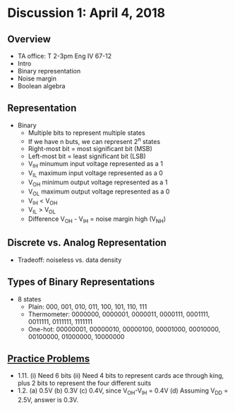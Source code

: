 # Discussion 1: April 4, 2018
## Overview
* TA office: T 2-3pm Eng IV 67-12
* Intro
* Binary representation
* Noise margin
* Boolean algebra
## Representation
* Binary 
  * Multiple bits to represent multiple states
  * If we have n buts, we can represent 2<sup>n</sup> states
  * Right-most bit = most significant bit (MSB)
  * Left-most bit = least significant bit (LSB)
  * V<sub>IH</sub> minumum input voltage represented as a 1
  * V<sub>IL</sub> maximum input voltage represented as a 0
  * V<sub>OH</sub> minimum output voltage represented as a 1
  * V<sub>OL</sub> maximum output voltage represented as a 0
  * V<sub>IH</sub> < V<sub>OH</sub>
  * V<sub>IL</sub> > V<sub>OL</sub>
  * Difference V<sub>OH</sub> - V<sub>IH</sub> = noise margin high (V<sub>NH</sub>)
## Discrete vs. Analog Representation
* Tradeoff: noiseless vs. data density
## Types of Binary Representations
* 8 states
  * Plain: 000, 001, 010, 011, 100, 101, 110, 111
  * Thermometer: 0000000, 0000001, 0000011, 0000111, 0001111, 0011111, 0111111, 1111111
  * One-hot: 00000001, 00000010, 00000100, 00001000, 00010000, 00100000, 01000000, 10000000

## [Practice Problems](practiceProblems/week1.pdf)
* 1.11. (i) Need 6 bits (ii) Need 4 bits to represent cards ace through king, plus 2 bits to represent the four different suits
* 1.2. (a) 0.5V (b) 0.3V (c) 0.4V, since V<sub>OH</sub>-V<sub>IH</sub> = 0.4V (d) Assuming V<sub>DD</sub> = 2.5V, answer is 0.3V.
